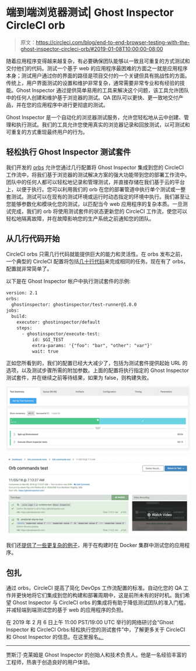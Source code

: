 # 端到端浏览器测试| Ghost Inspector CircleCI orb

> 原文：<https://circleci.com/blog/end-to-end-browser-testing-with-the-ghost-inspector-circleci-orb/#2019-01-08T10:00:00-08:00>

随着应用程序变得越来越复杂，有必要确保团队能够以一致且可重复的方式测试和交付他们的代码。测试一个基于 web 的应用程序最困难的方面之一就是应用程序本身；测试用户通过你的界面的路径是项目交付的一个关键但具有挑战性的方面。传统上，用户界面测试的设置和维护非常复杂，通常需要非常专业和有经验的技能。Ghost Inspector 通过提供简单易用的工具来解决这个问题，该工具允许团队中的任何人创建和维护基于浏览器的测试。QA 团队可以更快、更一致地交付产品，并在您的应用程序中进行更彻底的测试。

Ghost Inspector 是一个自动化的浏览器测试服务，允许您轻松地从云中创建、管理和执行测试。我们的工具允许您使用真实的浏览器记录和回放测试，以可测试和可重复的方式重现最终用户的行为。

## 轻松执行 Ghost Inspector 测试套件

我们开发的 [orbs](https://github.com/ghost-inspector/circleci-orbs) 允许您通过几行配置将 Ghost Inspector 集成到您的 CircleCI 工作流中，将我们基于浏览器的测试解决方案的强大功能带到您的部署工作流中。团队中的任何人都可以轻松地记录和管理测试，并直接存储在我们基于云的平台上，以便于执行。您可以利用我们的 orb 在您的部署管道中执行单个测试或一整套测试。测试可以在现有的测试环境或运行时动态指定的环境中执行。我们甚至让您能够参数化和模块化您的测试，以匹配当今 web 应用程序的复杂本质。一旦测试完成，我们的 orb 将使用测试套件的状态更新您的 CircleCI 工作流，使您可以轻松地隔离故障，并在故障影响您的生产系统之前通知您的团队。

## 从几行代码开始

CircleCI orbs 只需几行代码就能提供巨大的能力和灵活性。在 orbs 发布之前，一个典型的 CircleCI 配置将包括[几十行代码](https://ghostinspector.com/docs/integration/circle-ci/#manual-configuration)来完成相同的任务。现在有了 orbs，配置就非常简单了。

以下是在 Ghost Inspector 帐户中执行测试套件的示例:

```
version: 2.1
orbs:
  ghostinspector: ghostinspector/test-runner@1.0.0
jobs:
  build:
    executor: ghostinspector/default
    steps:
      - ghostinspector/execute-test:
          id: $GI_TEST
          extra-params: '{"foo": "bar", "other": "var"}'
          wait: true 
```

正如您所看到的，我们的配置已经大大减少了，包括为测试套件提供起始 URL 的选项，以及测试步骤所需的附加参数。上面的配置将执行指定的 Ghost Inspector 测试套件，并在继续之前等待结果，如果为 false，则构建失败。

![](img/fd12342949e5da2bcf42a59ec6f3baf0.png)

![](img/35f76235a31d29ad404ad96edd379353.png)

我们还[提供了一些更复杂的例子](https://ghostinspector.com/docs/integration/circle-ci/#orbs)，用于在构建时在 Docker 集群中测试您的应用程序。

## 包扎

通过 orbs，CircleCI 提高了简化 DevOps 工作流配置的标准。自动化您的 QA 工作并更快地将它们集成到您的构建和部署周期中，这是前所未有的好时机。我们希望 Ghost Inspector 与 CircleCI orbs 的集成将有助于降低测试团队的准入门槛，并减轻端到端测试您的基于 web 的应用程序的负担。

在 2019 年 2 月 6 日上午 11:00 PST/19:00 UTC 举行的网络研讨会“Ghost Inspector 和 CircleCI Orbs:轻松执行您的测试套件”中，了解更多关于 CircleCI 和 Ghost Inspector 的信息。在这里报名[。](https://www2.circleci.com/CircleCI-Ghost-Inspector-Webinar.html)

* * *

贾斯汀·克莱姆是 Ghost Inspector 的创始人和技术负责人。他是一名经验丰富的工程师，热衷于创造良好的用户体验。